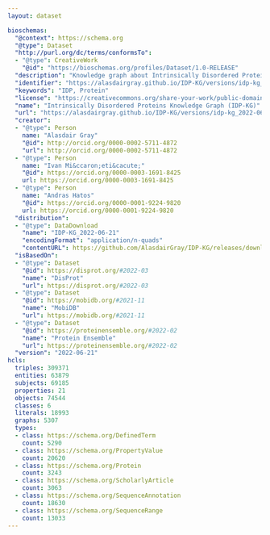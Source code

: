 ```yaml
---
layout: dataset

bioschemas:
  "@context": https://schema.org
  "@type": Dataset
  "http://purl.org/dc/terms/conformsTo":
  - "@type": CreativeWork
    "@id": "https://bioschemas.org/profiles/Dataset/1.0-RELEASE"
  "description": "Knowledge graph about Intrinsically Disordered Proteins generated from Bioschemas markup embedded within DisProt, MobiDB, and ProteinEnsemble."
  "identifier": "https://alasdairgray.github.io/IDP-KG/versions/idp-kg_2022-06-21"
  "keywords": "IDP, Protein"
  "license": "https://creativecommons.org/share-your-work/public-domain/cc0/"
  "name": "Intrinsically Disordered Proteins Knowledge Graph (IDP-KG)"
  "url": "https://alasdairgray.github.io/IDP-KG/versions/idp-kg_2022-06-21"
  "creator":
  - "@type": Person
    name: "Alasdair Gray"
    "@id": http://orcid.org/0000-0002-5711-4872
    "url": http://orcid.org/0000-0002-5711-4872
  - "@type": Person
    name: "Ivan Mi&ccaron;eti&cacute;"
    "@id": https://orcid.org/0000-0003-1691-8425
    url: https://orcid.org/0000-0003-1691-8425
  - "@type": Person
    name: "Andras Hatos"
    "@id": https://orcid.org/0000-0001-9224-9820
    url: https://orcid.org/0000-0001-9224-9820
  "distribution":
  - "@type": DataDownload
    "name": "IDP-KG_2022-06-21"
    "encodingFormat": "application/n-quads"
    "contentURL": https://github.com/AlasdairGray/IDP-KG/releases/download/v2022-06-21/IDPKG-Full.nq
  "isBasedOn":
  - "@type": Dataset
    "@id": https://disprot.org/#2022-03
    "name": "DisProt"
    "url": https://disprot.org/#2022-03
  - "@type": Dataset
    "@id": https://mobidb.org/#2021-11
    "name": "MobiDB"
    "url": https://mobidb.org/#2021-11
  - "@type": Dataset
    "@id": https://proteinensemble.org/#2022-02
    "name": "Protein Ensemble"
    "url": https://proteinensemble.org/#2022-02
  "version": "2022-06-21"
hcls:
  triples: 309371
  entities: 63879
  subjects: 69185
  properties: 21
  objects: 74544
  classes: 6
  literals: 18993
  graphs: 5307
  types:
  - class: https://schema.org/DefinedTerm
    count: 5290
  - class: https://schema.org/PropertyValue
    count: 20620
  - class: https://schema.org/Protein
    count: 3243
  - class: https://schema.org/ScholarlyArticle
    count: 3063
  - class: https://schema.org/SequenceAnnotation
    count: 18630
  - class: https://schema.org/SequenceRange
    count: 13033
---
```

